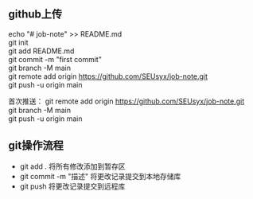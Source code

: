 ## github上传
echo "# job-note" >> README.md  
git init  
git add README.md  
git commit -m "first commit"  
git branch -M main  
git remote add origin https://github.com/SEUsyx/job-note.git  
git push -u origin main  

首次推送：
git remote add origin https://github.com/SEUsyx/job-note.git  
git branch -M main  
git push -u origin main


## git操作流程

- git add .     将所有修改添加到暂存区
- git commit -m "描述"      将更改记录提交到本地存储库
- git push      将更改记录提交到远程库